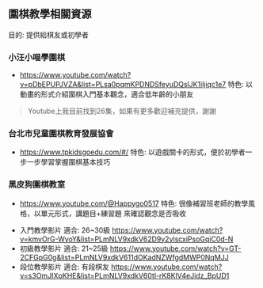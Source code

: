 ## 圍棋教學相關資源

目的: 提供給棋友或初學者


### 小汪小喵學圍棋
- https://www.youtube.com/watch?v=pDbEPUPJVZA&list=PLsa0pqmKPDNDSfeyuDQslJK1iljiqc1e7
特色: 以動畫的形式介紹圍棋入門基本觀念，適合低年齡的小朋友
> Youtube上我目前找到26集，如果有更多歡迎補充提供，謝謝


### 台北市兒童圍棋教育發展協會
- https://www.tpkidsgoedu.com/#/
特色: 以遊戲關卡的形式，便於初學者一步一步學習掌握圍棋基本技巧

### 黑皮狗圍棋教室
- https://www.youtube.com/@Happygo0517
特色: 很像補習班老師的教學風格，以單元形式，講題目+練習題 來確認觀念是否吸收

 * 入門教學影片 適合: 26~30級
 https://www.youtube.com/watch?v=kmvOrG-WyoY&list=PLmNLV9xdkV62D9y2ylscxiPsoGqiC0d-N
 * 初級教學影片 適合: 21~25級
 https://www.youtube.com/watch?v=GT-2CFGpG0g&list=PLmNLV9xdkV611dOKadNZWfgdMWP0NqMJJ
 * 段位教學影片 適合: 有段棋友
 https://www.youtube.com/watch?v=s3OmJIXpKHE&list=PLmNLV9xdkV60tl-rK8KlV4eJidz_BpUD1
